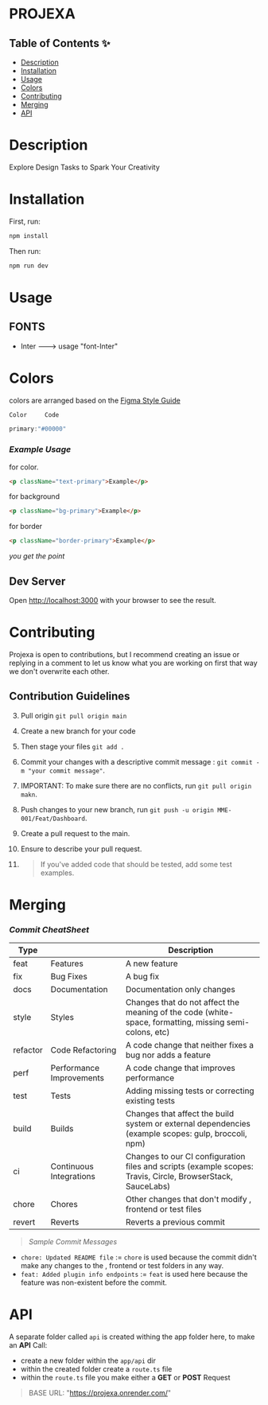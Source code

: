 # PROJEXA

## Table of Contents ✨

- [Description](#description)
- [Installation](#installation)
- [Usage](#usage)
- [Colors](#colors)
- [Contributing](#contributing)
- [Merging](#merging)
- [API](#api)

# Description

Explore Design Tasks to Spark Your Creativity

# Installation

First, run:

```bash
npm install
```

Then run:

```bash
npm run dev
```

# Usage

## FONTS


- Inter ---> usage "font-Inter"

# Colors

colors are arranged based on the [Figma Style Guide](https://www.figma.com/file/ex4zP7mXELqOGIuzndDCWK?type=design)

```js
Color     Code

primary:"#00000"

```

### _Example Usage_

for color.

```html
<p className="text-primary">Example</p>
```

for background

```html
<p className="bg-primary">Example</p>
```

for border

```html
<p className="border-primary">Example</p>
```

_you get the point_

## Dev Server

Open [http://localhost:3000](http://localhost:3000) with your browser to see the result.

# Contributing

Projexa is open to contributions, but I recommend creating an issue or replying in a comment to let us know what you are working on first that way we don't overwrite each other.

## Contribution Guidelines

3. Pull origin `git pull origin main`

4. Create a new branch for your code 

6. Then stage your files `git add .`

7. Commit your changes with a descriptive commit message : `git commit -m "your commit message"`.

8. IMPORTANT: To make sure there are no conflicts, run `git pull origin makn`.

9. Push changes to your new branch, run `git push -u origin MME-001/Feat/Dashboard`.

10. Create a pull request to the main.

11. Ensure to describe your pull request.

12. > If you've added code that should be tested, add some test examples.

# Merging



### _Commit CheatSheet_

| Type     |                          | Description                                                                                                 |
| -------- | ------------------------ | ----------------------------------------------------------------------------------------------------------- |
| feat     | Features                 | A new feature                                                                                               |
| fix      | Bug Fixes                | A bug fix                                                                                                   |
| docs     | Documentation            | Documentation only changes                                                                                  |
| style    | Styles                   | Changes that do not affect the meaning of the code (white-space, formatting, missing semi-colons, etc)      |
| refactor | Code Refactoring         | A code change that neither fixes a bug nor adds a feature                                                   |
| perf     | Performance Improvements | A code change that improves performance                                                                     |
| test     | Tests                    | Adding missing tests or correcting existing tests                                                           |
| build    | Builds                   | Changes that affect the build system or external dependencies (example scopes: gulp, broccoli, npm)         |
| ci       | Continuous Integrations  | Changes to our CI configuration files and scripts (example scopes: Travis, Circle, BrowserStack, SauceLabs) |
| chore    | Chores                   | Other changes that don't modify , frontend or test files                                                    |
| revert   | Reverts                  | Reverts a previous commit                                                                                   |

> _Sample Commit Messages_

- `chore: Updated README file` := `chore` is used because the commit didn't make any changes to the , frontend or test folders in any way.
- `feat: Added plugin info endpoints` := `feat` is used here because the feature was non-existent before the commit.

# API

A separate folder called `api` is created withing the app folder here, to make an **API** Call:

- create a new folder within the `app/api` dir
- within the created folder create a `route.ts` file
- within the `route.ts` file you make either a **GET** or **POST** Request

> BASE URL: "https://projexa.onrender.com/"

